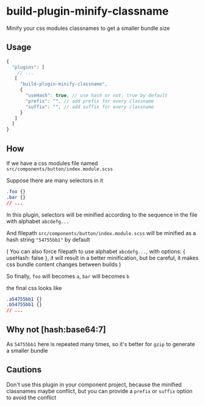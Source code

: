 # build-plugin-minify-classname

Minify your css modules classnames to get a smaller bundle size

## Usage

```js
{
  "plugins": [
    // ...
   [
     "build-plugin-minify-classname",
     {
       "useHash": true, // use hash or not, true by default
       "prefix": "", // add prefix for every classname
       "suffix": "", // add suffix for every classname
     }
   ]
  ]
}
```

## How

If we have a css modules file named `src/components/button/index.module.scss`

Suppose there are many selectors in it

```css
.foo {}
.bar {}
// ...
```

In this plugin, selectors will be minified according to the sequence in the file with alphabet `abcdefg...`

And filepath `src/components/button/index.module.scss` will be minified as a hash string `"54755bb1"` by default

( You can also force filepath to use alphabet `abcdefg...`, with options: { useHash: false }, it will result in a better minification, but be careful, it makes css bundle content changes between builds )

So finally, `foo` will becomes `a`, `bar` will becomes `b`

the final css looks like

```css
.a54755bb1 {}
.b54755bb1 {}
// ...
```

## Why not [hash:base64:7]

As `54755bb1` here is repeated many times, so it's better for `gzip` to generate a smaller bundle

## Cautions

Don't use this plugin in your component project, because the minified classnames maybe conflict, but you can provide a `prefix` or `suffix` option to avoid the conflict